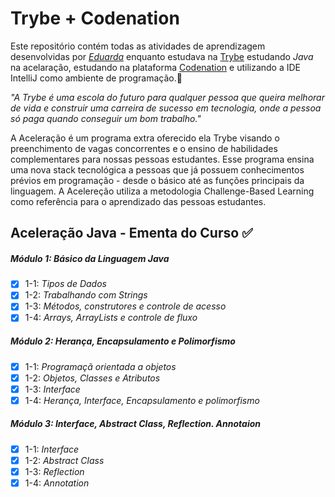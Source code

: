 # Trybe + Codenation

Este repositório contém todas as atividades de aprendizagem desenvolvidas por _[Eduarda](https://www.linkedin.com/in/eduarda-wiltiner-reis-santana-45b87518b/)_ enquanto estudava na [Trybe](https://www.betrybe.com/) estudando *Java* na acelaração, estudando na plataforma [Codenation](https://www.codenation.dev/) e utilizando a IDE IntelliJ como ambiente de programação.:rocket:

_"A Trybe é uma escola do futuro para qualquer pessoa que queira melhorar de vida e construir uma carreira de sucesso em tecnologia, onde a pessoa só paga quando conseguir um bom trabalho."_

A Aceleração é um programa extra oferecido ela Trybe visando o preenchimento de vagas concorrentes e o ensino de habilidades complementares para nossas pessoas estudantes. Esse programa ensina uma nova stack tecnológica a pessoas que já possuem conhecimentos prévios em programação - desde o básico até as funções principais da linguagem. A Acelereção utiliza a metodologia Challenge-Based Learning como referência para o aprendizado das pessoas estudantes. 

## Aceleração Java - Ementa do Curso :white_check_mark:

##### Módulo 1: Básico da Linguagem Java

- [X] 1-1: _Tipos de Dados_
- [X] 1-2: _Trabalhando com Strings_
- [X] 1-3: _Métodos, construtores e controle de acesso_
- [X] 1-4: _Arrays, ArrayLists e controle de fluxo_

##### Módulo 2: Herança, Encapsulamento e Polimorfismo

- [X] 1-1: _Programaçã orientada a objetos_
- [X] 1-2: _Objetos, Classes e Atributos_
- [X] 1-3: _Interface_
- [X] 1-4: _Herança, Interface, Encapsulamento e polimorfismo_

##### Módulo 3: Interface, Abstract Class, Reflection. Annotaion

- [X] 1-1: _Interface_
- [X] 1-2: _Abstract Class_
- [X] 1-3: _Reflection_
- [X] 1-4: _Annotation_
